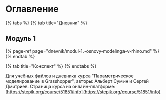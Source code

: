 # Оглавление

{% tabs %}
{% tab title="Дневник" %}
## Модуль 1

{% page-ref page="dnevnik/modul-1.-osnovy-modelinga-v-rhino.md" %}
{% endtab %}

{% tab title="Конспект" %}
{% endtabs %}

Для учебных файлов и дневника курса "Параметрическое моделирование в Grasshopper", авторы: Альберт Сумин и Сергей Дмитриев. Страница курса на онлайн-платформе: [https://stepik.org/course/51851/info](https://stepik.org/course/51851/info)

